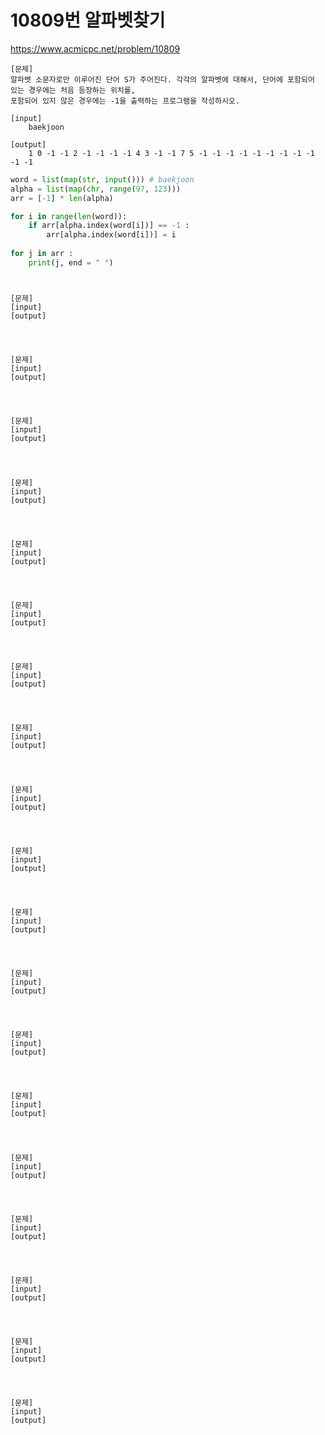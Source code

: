 # 10809번 알파벳찾기
https://www.acmicpc.net/problem/10809
~~~
[문제] 
알파벳 소문자로만 이루어진 단어 S가 주어진다. 각각의 알파벳에 대해서, 단어에 포함되어 있는 경우에는 처음 등장하는 위치를, 
포함되어 있지 않은 경우에는 -1을 출력하는 프로그램을 작성하시오.

[input]
    baekjoon

[output]
    1 0 -1 -1 2 -1 -1 -1 -1 4 3 -1 -1 7 5 -1 -1 -1 -1 -1 -1 -1 -1 -1 -1 -1
~~~
~~~python
word = list(map(str, input())) # baekjoon
alpha = list(map(chr, range(97, 123)))
arr = [-1] * len(alpha)

for i in range(len(word)):
    if arr[alpha.index(word[i])] == -1 :
        arr[alpha.index(word[i])] = i
    
for j in arr :
    print(j, end = " ")
~~~

# 
~~~
[문제]
[input]
[output]
~~~
~~~python

~~~

# 
~~~
[문제]
[input]
[output]
~~~
~~~python

~~~

# 
~~~
[문제]
[input]
[output]
~~~
~~~python

~~~

# 
~~~
[문제]
[input]
[output]
~~~
~~~python

~~~

# 
~~~
[문제]
[input]
[output]
~~~
~~~python

~~~

# 
~~~
[문제]
[input]
[output]
~~~
~~~python

~~~

# 
~~~
[문제]
[input]
[output]
~~~
~~~python

~~~

# 
~~~
[문제]
[input]
[output]
~~~
~~~python

~~~

# 
~~~
[문제]
[input]
[output]
~~~
~~~python

~~~

# 
~~~
[문제]
[input]
[output]
~~~
~~~python

~~~

# 
~~~
[문제]
[input]
[output]
~~~
~~~python

~~~

# 
~~~
[문제]
[input]
[output]
~~~
~~~python

~~~

# 
~~~
[문제]
[input]
[output]
~~~
~~~python

~~~

# 
~~~
[문제]
[input]
[output]
~~~
~~~python

~~~

# 
~~~
[문제]
[input]
[output]
~~~
~~~python

~~~

# 
~~~
[문제]
[input]
[output]
~~~
~~~python

~~~

# 
~~~
[문제]
[input]
[output]
~~~
~~~python

~~~

# 
~~~
[문제]
[input]
[output]
~~~
~~~python

~~~

# 
~~~
[문제]
[input]
[output]
~~~
~~~python

~~~
